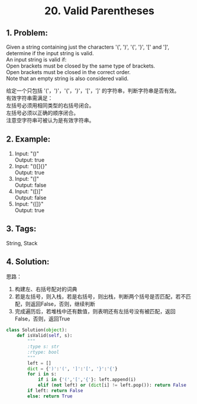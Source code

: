 
# <p align="center"> 20. Valid Parentheses </p>

## 1. Problem:
Given a string containing just the characters '(', ')', '{', '}', '[' and ']', determine if the input string is valid.  
An input string is valid if:  
Open brackets must be closed by the same type of brackets.  
Open brackets must be closed in the correct order.  
Note that an empty string is also considered valid.  

给定一个只包括 '('，')'，'{'，'}'，'['，']' 的字符串，判断字符串是否有效。  
有效字符串需满足：  
左括号必须用相同类型的右括号闭合。  
左括号必须以正确的顺序闭合。  
注意空字符串可被认为是有效字符串。  

## 2. Example:
1. Input: "()"  
Output: true
2. Input: "()[]{}"  
Output: true
3. Input: "(]"  
Output: false
4. Input: "([)]"  
Output: false
5. Input: "{[]}"  
Output: true

## 3. Tags:
String, Stack

## 4. Solution:

思路：
1. 构建左、右括号配对的词典
2. 若是左括号，则入栈，若是右括号，则出栈，判断两个括号是否匹配，若不匹配，则返回False，否则，继续判断
3. 完成遍历后，若堆栈中还有数值，则表明还有左括号没有被匹配，返回False，否则，返回True


```python
class Solution(object):
    def isValid(self, s):
        """
        :type s: str
        :rtype: bool
        """
        left = []
        dict = {')':'(', ']':'[', '}':'{'}
        for i in s:
            if i in {'(','[','{'}: left.append(i)
            elif (not left) or (dict[i] != left.pop()): return False
        if left: return False
        else: return True
```
